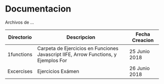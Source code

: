 # Documentacion



Archivos de ...


| Directorio | Descripcion |  Fecha Creacion 
| ------ | ------ |  ----
| 1functions | Carpeta de Ejercicios en Funciones Javascript IIFE, Arrow Functions, y Ejemplos For | 25 Junio 2018
| Excercises | Ejercicios Exámen | 26 Junio 2018
